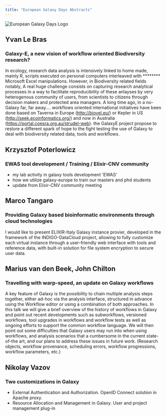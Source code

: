 ```yaml
---
title: "European Galaxy Days Abstracts"
---
```


<img class="float-right" src="/events/2018-europe-dev/2018-europe-logo.small.png" alt="European Galaxy Days Logo" />

## Yvan Le Bras

### Galaxy-E, a new vision of workflow oriented Biodiversity research?

In ecology, research data analysis is intensively linked to home made, mainly R, scripts executed on personal computers interleaved with ******** Microsoft Excel manipulations. However, in Biodiversity related fields notably, A real huge challenge consists on capturing research analytical processes in a way to facilitate reproducibility of these anlayses by very heterogenous community of users, from scientists to citizens through decision makers and protected area managers. A long time ago, in a no-Galaxy far, far away.... workflows oriented international initiatives have been done based on Taverna in Europe (http://biovel.eu/) or Kepler in US (http://seek.ecoinformatics.org/) and now in Australia (https://portal.coesra.org.au/strudel-web). the GalaxyE project propose to restore a different spark of hope to the fight testing the use of Galaxy to deal with biodiversity related data, tools and workflows.


## Krzysztof Poterlowicz

### EWAS tool development / Training / Elixir-CNV community

 - my lab activity in galaxy tools development 'EWAS'
 - how we utilize galaxy-europe to train our masters and phd students
 - update from Elixir-CNV community meeting


## Marco Tangaro

### Providing Galaxy based bioinformatic environments through cloud technologies

 I would like to present ELIXIR-Italy Galaxy instance provier, developed in the framework of the INDIGO-DataCloud project, allowing to fully customize each virtual instance through a user-friendly web interface with tools and reference data, with built-in solution for file system encryption to secure user data.


## Marius van den Beek, John Chilton

### Travelling with warp-speed, an update on Galaxy workflows

A key feature of Galaxy is the possibility to chain multiple analysis steps together, either ad-hoc via the analysis interface, structured in advance using the Workflow editor or using a combination of both approaches.
In this talk we will give a brief overview of the history of workflows in Galaxy and point out recent developments such as subworkflows, versioned workflows, tool upgrades in workflows and workflow tests as well as ongoing efforts to support the common workflow language.
We will then point out some difficulties that Galaxy users may run into when using workflows, and analysis scenarios that a cumbersome in the current state-of-the art, and our plans to address these issues in future work. (Research objects, workflow provenance, scheduling errors, workflow progressions, workflow parameters, etc.)


## Nikolay Vazov

### Two customizations in Galaxy

 - External Authentication  and Authorization. OpenID Connect solution in Apache proxy.
 - Resource Allocation and Management in Galaxy. User and project management plug-in



